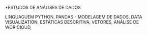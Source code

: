 *ESTUDOS DE ANÁLISES DE DADOS

LINGUAGUEM PYTHON,
PANDAS - MODELAGEM DE DADOS,
DATA VISUALIZATION,
ESTÁTICAS DESCRITIVA,
VETORES,
ANÁLISE DE WORICIOUD,

